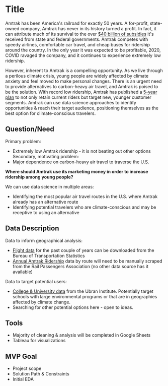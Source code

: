 # Title

Amtrak has been America's railroad for exactly 50 years. A for-profit, state-owned company, Amtrak has never in its history turned a profit. In fact, it can attribute much of its survival to the over [$40 billion of subsidies](https://www.investopedia.com/articles/investing/072115/how-amtrak-works-makes-money.asp) it's received from state and federal governments. Amtrak competes with speedy airlines, comfortable car travel, and cheap buses for ridership around the country. In the only year it was expected to be profitable, 2020, COVID ravaged the company, and it continues to experience extremely low ridership.    

However, inherent to Amtrak is a compelling opportunity. As we live through a perilous climate crisis, young people are widely affected by climate anxiety and feel moved to make personal changes. There is an urgent need to provide alternatives to carbon-heavy air travel, and Amtrak is poised to be the solution. With record low ridership, Amtrak has published a [5-year plan](https://www.amtrak.com/content/dam/projects/dotcom/english/public/documents/corporate/businessplanning/Amtrak-Service-Line-Asset-Line-Plans-FY21-26.pdf) to not only retain current riders but target new, younger customer segments. Amtrak can use data science approaches to identify opportunities & reach their target audience, positioning themselves as the best option for climate-conscious travelers.   

## Question/Need  

Primary problem: 
- Extremely low Amtrak ridership - it is not beating out other options  
Secondary, motivating problem: 
- Major dependence on carbon-heavy air travel to traverse the U.S.

**Where should Amtrak use its marketing money in order to increase ridership among young people?**  

We can use data science in multiple areas:
- Identifying the most popular air travel routes in the U.S. where Amtrak already has an alternative route
- Identifying potential travelers who are climate-conscious and may be receptive to using an alternative 

## Data Description    
Data to inform geographical analysis:  
- [Flight data](https://www.transtats.bts.gov/databases.asp?Z1qr_VQ=E&Z1qr_Qr5p=N8vn6v10&f7owrp6_VQF=D) for the past couple of years can be downloaded from the Bureau of Transportation Statistics  
- [Annual Amtrak Ridership](https://www.railpassengers.org/resources/ridership-statistics/) data by route will need to be manually scraped from the Rail Passengers Association (no other data source has it available)  

Data to target potential users:
- [College & University data](https://educationdata.urban.org/data-explorer/colleges/) from the Ubran Institute. Potentially target schools with large environmental programs or that are in geographies affected by climate change. 
- Searching for other potential options here - open to ideas. 

## Tools
- Majority of cleaning & analysis will be completed in Google Sheets
- Tableau for visualizations 

## MVP Goal
- Project scope
- Solution Path & Constraints
- Initial EDA 